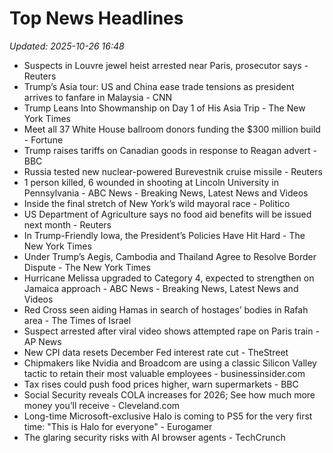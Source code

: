 # Top News Headlines

_Updated: 2025-10-26 16:48_

- Suspects in Louvre jewel heist arrested near Paris, prosecutor says - Reuters
- Trump’s Asia tour: US and China ease trade tensions as president arrives to fanfare in Malaysia - CNN
- Trump Leans Into Showmanship on Day 1 of His Asia Trip - The New York Times
- Meet all 37 White House ballroom donors funding the $300 million build - Fortune
- Trump raises tariffs on Canadian goods in response to Reagan advert - BBC
- Russia tested new nuclear-powered Burevestnik cruise missile - Reuters
- 1 person killed, 6 wounded in shooting at Lincoln University in Pennsylvania - ABC News - Breaking News, Latest News and Videos
- Inside the final stretch of New York’s wild mayoral race - Politico
- US Department of Agriculture says no food aid benefits will be issued next month - Reuters
- In Trump-Friendly Iowa, the President’s Policies Have Hit Hard - The New York Times
- Under Trump’s Aegis, Cambodia and Thailand Agree to Resolve Border Dispute - The New York Times
- Hurricane Melissa upgraded to Category 4, expected to strengthen on Jamaica approach - ABC News - Breaking News, Latest News and Videos
- Red Cross seen aiding Hamas in search of hostages’ bodies in Rafah area - The Times of Israel
- Suspect arrested after viral video shows attempted rape on Paris train - AP News
- New CPI data resets December Fed interest rate cut - TheStreet
- Chipmakers like Nvidia and Broadcom are using a classic Silicon Valley tactic to retain their most valuable employees - businessinsider.com
- Tax rises could push food prices higher, warn supermarkets - BBC
- Social Security reveals COLA increases for 2026; See how much more money you’ll receive - Cleveland.com
- Long-time Microsoft-exclusive Halo is coming to PS5 for the very first time: "This is Halo for everyone" - Eurogamer
- The glaring security risks with AI browser agents - TechCrunch